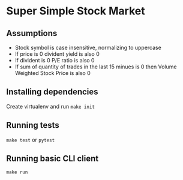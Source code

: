 # Super Simple Stock Market

## Assumptions

- Stock symbol is case insensitive, normalizing to uppercase
- If price is 0 divident yield is also 0
- If divident is 0 P/E ratio is also 0
- If sum of quantity of trades in the last 15 minues is 0 then Volume Weighted Stock Price is also 0


## Installing dependencies

Create virtualenv and run `make init`

## Running tests

`make test` or `pytest`

## Running basic CLI client
`make run`
